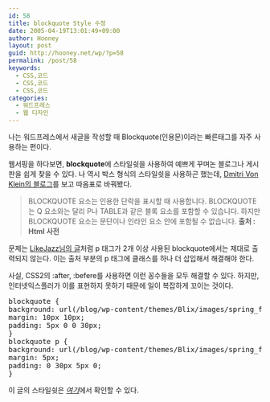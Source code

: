 ```yaml
---
id: 58
title: blockquote Style 수정
date: 2005-04-19T13:01:49+09:00
author: Hooney
layout: post
guid: http://hooney.net/wp/?p=58
permalink: /post/58
keywords:
  - CSS,코드
  - CSS,코드
  - CSS,코드
categories:
  - 워드프레스
  - 웹 디자인
---
```

나는 워드프레스에서 새글을 작성할 때 Blockquote(인용문)이라는 빠른태그를 자주 사용하는 편이다.

웹서핑을 하다보면, **blockquote**에 스타일쉿을 사용하여 예쁘게 꾸며논 블로그나 게시판을 쉽게 찾을 수 있다. 나 역시 박스 형식의 스타일쉿을 사용하곤 했는데, [Dmitri Von Klein의 블로그](http://www.dmitrivonklein.com/2004/06/fancy-pants-elitist)를 보고 따옴표로 바꿔봤다. 

> BLOCKQUOTE 요소는 인용한 단락을 표시할 때 사용합니다. BLOCKQUOTE는 Q 요소와는 달리 P나 TABLE과 같은 블록 요소를 포함할 수 있습니다. 하지만 BLOCKQUOTE 요소는 문단이나 인라인 요소 안에 포함될 수 없습니다. **출처 : Html 사전**

문제는 [LikeJazz님의 글](http://www.likejazz.com/29681.html)처럼 p 태그가 2개 이상 사용된 blockquote에서는 제대로 출력되지 않는다. 이는 출처 부분의 p 태그에 클래스를 하나 더 삽입해서 해결해야 한다.

사실, CSS2의 :after, :befere를 사용하면 이런 꽁수들을 모두 해결할 수 있다. 하지만, 인터넷익스플러가 이를 표현하지 못하기 때문에 일이 복잡하게 꼬이는 것이다.

<pre>blockquote {
background: url(/blog/wp-content/themes/Blix/images/spring_flavour/bq-bg-b.gif) no-repeat;
margin: 10px 10px;
padding: 5px 0 0 30px;
}
blockquote p {
background: url(/blog/wp-content/themes/Blix/images/spring_flavour/bq-bg-a.gif) no-repeat right bottom;
margin: 5px;
padding: 0 30px 5px 0;
}
</pre>

이 글의 스타일쉿은 [_여기_](/files/doc/2005-04/blockquote.css)에서 확인할 수 있다.
